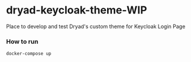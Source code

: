 # dryad-keycloak-theme-WIP

Place to develop and test Dryad's custom theme for Keycloak Login Page

### How to run

```shell script
docker-compose up
```
